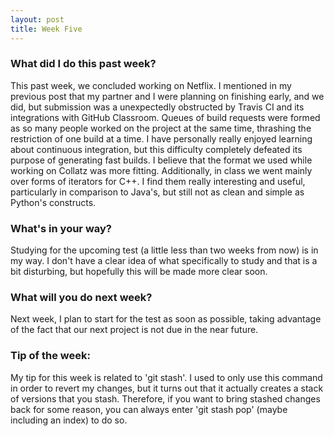 ```yaml
---
layout: post
title: Week Five
---
```


### What did I do this past week?
This past week, we concluded working on Netflix. I mentioned in my previous post that my partner and I were planning on finishing early, and we did, but submission was a unexpectedly obstructed by Travis CI and its integrations with GitHub Classroom. Queues of build requests were formed as so many people worked on the project at the same time, thrashing the restriction of one build at a time. I have personally really enjoyed learning about continuous integration, but this difficulty completely defeated its purpose of generating fast builds. I believe that the format we used while working on Collatz was more fitting.
Additionally, in class we went mainly over forms of iterators for C++. I find them really interesting and useful, particularly in comparison to Java's, but still not as clean and simple as Python's constructs.

### What's in your way?
Studying for the upcoming test (a little less than two weeks from now) is in my way. I don't have a clear idea of what specifically to study and that is a bit disturbing, but hopefully this will be made more clear soon.

### What will you do next week?
Next week, I plan to start for the test as soon as possible, taking advantage of the fact that our next project is not due in the near future.

### Tip of the week:
My tip for this week is related to 'git stash'. I used to only use this command in order to revert my changes, but it turns out that it actually creates a stack of versions that you stash. Therefore, if you want to bring stashed changes back for some reason, you can always enter 'git stash pop' (maybe including an index) to do so.
